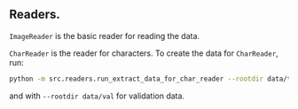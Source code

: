 ## Readers.

`ImageReader` is the basic reader for reading the data.

`CharReader` is the reader for characters. To create the data for `CharReader`, run:

```bash
python -m src.readers.run_extract_data_for_char_reader --rootdir data/train
```

and with `--rootdir data/val` for validation data.
